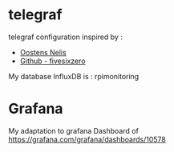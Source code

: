 # telegraf
telegraf configuration inspired by :
- <a href="http://oostens.me/projects/raspberrypiserver/system-monitoring/" target="_blank">Oostens Nelis</a>
- <a href="https://github.com/fivesixzero/telegraf-pi-bash" target="_blank">Github - fivesixzero</a>
  
My database InfluxDB is : rpimonitoring  
  
  
# Grafana  
My adaptation to grafana Dashboard of https://grafana.com/grafana/dashboards/10578

